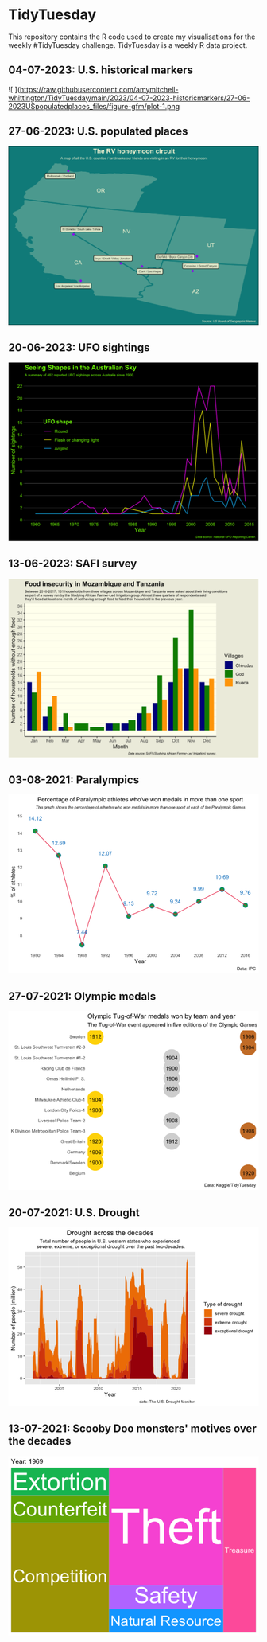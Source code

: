 # TidyTuesday
This repository contains the R code used to create my visualisations for the weekly #TidyTuesday challenge. TidyTuesday is a weekly R data project. 

## 04-07-2023: U.S. historical markers 

![ ](https://raw.githubusercontent.com/amymitchell-whittington/TidyTuesday/main/2023/04-07-2023-historicmarkers/27-06-2023USpopulatedplaces_files/figure-gfm/plot-1.png

## 27-06-2023: U.S. populated places

![ ](https://raw.githubusercontent.com/amymitchell-whittington/TidyTuesday/main/2023/27-06-2023-USpopulatedplaces/27-06-2023USpopulatedplaces_files/figure-gfm/plot-1.png)


## 20-06-2023: UFO sightings

![ ](https://raw.githubusercontent.com/amymitchell-whittington/TidyTuesday/main/2023/20-06-2023-UFO/20-06-2023-UFO_files/figure-gfm/plot-1.png)

## 13-06-2023: SAFI survey

![ ](https://raw.githubusercontent.com/amymitchell-whittington/TidyTuesday/main/2023/13-06-2023-safidata/13-06-2023-safidata_files/figure-gfm/plot-1.png)

## 03-08-2021: Paralympics

![ ](https://raw.githubusercontent.com/amymitchell-whittington/TidyTuesday/main/2021/03-08-2021-paralympics/03-08-2021-paralympics_files/figure-gfm/plot-1.png)

## 27-07-2021: Olympic medals

![ ](https://raw.githubusercontent.com/amymitchell-whittington/TidyTuesday/main/2021/27-07-2021-olympics/27-07-2021-olympics_files/figure-gfm/tug%20plot-1.png)

## 20-07-2021: U.S. Drought

![ ](https://raw.githubusercontent.com/amymitchell-whittington/TidyTuesday/main/2021/20-07-2021-usdrought/20-07-2021-usdrought_files/figure-gfm/plot-1.png)

## 13-07-2021: Scooby Doo monsters' motives over the decades

![  ](https://raw.githubusercontent.com/amymitchell-whittington/TidyTuesday/main/2021/13-07-2021-scoobydoo/scoobymotives2.gif)

